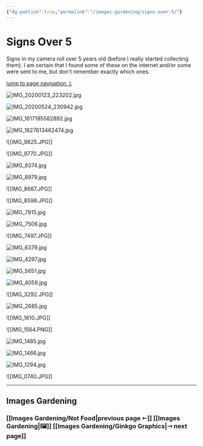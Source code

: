 ```yaml
---
{"dg-publish":true,"permalink":"/images-gardening/signs-over-5/"}
---
```



# Signs Over 5

Signs in my camera roll over 5 years old (before I really started collecting them). I am certain that I found some of these on the internet and/or some were sent to me, but don't remember exactly which ones.

<a id="jump-to-nav" href="#images-gardening">jump to page navigation ⇩</a>

![IMG_20200123_223202.jpg](/img/user/Images%20Gardening/signs%20over%205/IMG_20200123_223202.jpg)

![IMG_20200524_230942.jpg](/img/user/Images%20Gardening/signs%20over%205/IMG_20200524_230942.jpg)

![IMG_1617195582892.jpg](/img/user/Images%20Gardening/signs%20over%205/IMG_1617195582892.jpg)

![IMG_1627613462474.jpg](/img/user/Images%20Gardening/signs%20over%205/IMG_1627613462474.jpg)

![[IMG_9825.JPG]]

![[IMG_9770.JPG]]

![IMG_9374.jpg](/img/user/Images%20Gardening/signs%20over%205/IMG_9374.jpg)

![IMG_8979.jpg](/img/user/Images%20Gardening/signs%20over%205/IMG_8979.jpg)

![[IMG_8667.JPG]]

![[IMG_8598.JPG]]

![IMG_7915.jpg](/img/user/Images%20Gardening/signs%20over%205/IMG_7915.jpg)

![IMG_7506.jpg](/img/user/Images%20Gardening/signs%20over%205/IMG_7506.jpg)

![[IMG_7497.JPG]]

![IMG_6379.jpg](/img/user/Images%20Gardening/signs%20over%205/IMG_6379.jpg)

![IMG_4297.jpg](/img/user/Images%20Gardening/signs%20over%205/IMG_4297.jpg)

![IMG_5651.jpg](/img/user/Images%20Gardening/signs%20over%205/IMG_5651.jpg)

![IMG_4059.jpg](/img/user/Images%20Gardening/signs%20over%205/IMG_4059.jpg)

![[IMG_3292.JPG]]

![IMG_2685.jpg](/img/user/Images%20Gardening/signs%20over%205/IMG_2685.jpg)

![[IMG_1610.JPG]]

![[IMG_1564.PNG]]

![IMG_1485.jpg](/img/user/Images%20Gardening/signs%20over%205/IMG_1485.jpg)

![IMG_1466.jpg](/img/user/Images%20Gardening/signs%20over%205/IMG_1466.jpg)

![IMG_1294.jpg](/img/user/Images%20Gardening/signs%20over%205/IMG_1294.jpg)

![[IMG_0740.JPG]]

---
## Images Gardening
### [[Images Gardening/Not Food\|previous page ⇽]] [[Images Gardening\|🖼️]] [[Images Gardening/Ginkgo Graphics\|⇾ next page]]